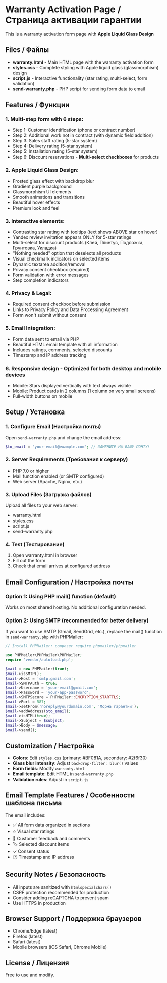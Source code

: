 # Warranty Activation Page / Страница активации гарантии

This is a warranty activation form page with **Apple Liquid Glass Design** 

## Files / Файлы

- **warranty.html** - Main HTML page with the warranty activation form
- **styles.css** - Complete styling with Apple liquid glass (glassmorphism) design
- **script.js** - Interactive functionality (star rating, multi-select, form validation)
- **send-warranty.php** - PHP script for sending form data to email

## Features / Функции

### 1. **Multi-step form** with 6 steps:
   - Step 1: Customer identification (phone or contract number)
   - Step 2: Additional work not in contract (with dynamic field addition)
   - Step 3: Sales staff rating (5-star system)
   - Step 4: Delivery rating (5-star system)
   - Step 5: Installation rating (5-star system)
   - Step 6: Discount reservations - **Multi-select checkboxes** for products

### 2. **Apple Liquid Glass Design**:
   - Frosted glass effect with backdrop blur
   - Gradient purple background
   - Glassmorphism UI elements
   - Smooth animations and transitions
   - Beautiful hover effects
   - Premium look and feel

### 3. **Interactive elements**:
   - Contrasting star rating with tooltips (text shows ABOVE star on hover)
   - Yandex review invitation appears ONLY for 5-star ratings
   - Multi-select for discount products (Клей, Плинтус, Подложка, Грунтовка, Укладка)
   - "Nothing needed" option that deselects all products
   - Visual checkmark indicators on selected items
   - Dynamic textarea addition/removal
   - Privacy consent checkbox (required)
   - Form validation with error messages
   - Step completion indicators

### 4. **Privacy & Legal**:
   - Required consent checkbox before submission
   - Links to Privacy Policy and Data Processing Agreement
   - Form won't submit without consent

### 5. **Email Integration**:
   - Form data sent to email via PHP
   - Beautiful HTML email template with all information
   - Includes ratings, comments, selected discounts
   - Timestamp and IP address tracking

### 6. **Responsive design** - Optimized for both desktop and mobile devices
   - Mobile: Stars displayed vertically with text always visible
   - Mobile: Product cards in 2 columns (1 column on very small screens)
   - Full-width buttons on mobile

## Setup / Установка

### 1. Configure Email (Настройка почты)

Open `send-warranty.php` and change the email address:

```php
$to_email = "your-email@example.com"; // ЗАМЕНИТЕ НА ВАШУ ПОЧТУ!
```

### 2. Server Requirements (Требования к серверу)

- PHP 7.0 or higher
- Mail function enabled (or SMTP configured)
- Web server (Apache, Nginx, etc.)

### 3. Upload Files (Загрузка файлов)

Upload all files to your web server:
- warranty.html
- styles.css
- script.js
- send-warranty.php

### 4. Test (Тестирование)

1. Open warranty.html in browser
2. Fill out the form
3. Check that email arrives at configured address

## Email Configuration / Настройка почты

### Option 1: Using PHP mail() function (default)
Works on most shared hosting. No additional configuration needed.

### Option 2: Using SMTP (recommended for better delivery)

If you want to use SMTP (Gmail, SendGrid, etc.), replace the mail() function in `send-warranty.php` with PHPMailer:

```php
// Install PHPMailer: composer require phpmailer/phpmailer

use PHPMailer\PHPMailer\PHPMailer;
require 'vendor/autoload.php';

$mail = new PHPMailer(true);
$mail->isSMTP();
$mail->Host = 'smtp.gmail.com';
$mail->SMTPAuth = true;
$mail->Username = 'your-email@gmail.com';
$mail->Password = 'your-app-password';
$mail->SMTPSecure = PHPMailer::ENCRYPTION_STARTTLS;
$mail->Port = 587;
$mail->setFrom('noreply@yourdomain.com', 'Форма гарантии');
$mail->addAddress($to_email);
$mail->isHTML(true);
$mail->Subject = $subject;
$mail->Body = $message;
$mail->send();
```

## Customization / Настройка

- **Colors**: Edit `styles.css` (primary: #BF081A, secondary: #2f6f30)
- **Glass blur intensity**: Adjust `backdrop-filter: blur()` values
- **Form fields**: Modify `warranty.html`
- **Email template**: Edit HTML in `send-warranty.php`
- **Validation rules**: Adjust in `script.js`

## Email Template Features / Особенности шаблона письма

The email includes:
- ✅ All form data organized in sections
- ⭐ Visual star ratings
- 💬 Customer feedback and comments
- 🏷️ Selected discount items
- ✓ Consent status
- 🕐 Timestamp and IP address

## Security Notes / Безопасность

- All inputs are sanitized with `htmlspecialchars()`
- CSRF protection recommended for production
- Consider adding reCAPTCHA to prevent spam
- Use HTTPS in production

## Browser Support / Поддержка браузеров

- Chrome/Edge (latest)
- Firefox (latest)
- Safari (latest)
- Mobile browsers (iOS Safari, Chrome Mobile)

## License / Лицензия

Free to use and modify.
